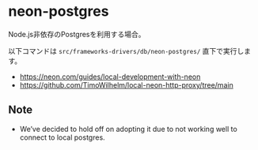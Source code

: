 # neon-postgres

Node.js非依存のPostgresを利用する場合。

以下コマンドは `src/frameworks-drivers/db/neon-postgres/` 直下で実行します。

- https://neon.com/guides/local-development-with-neon
- https://github.com/TimoWilhelm/local-neon-http-proxy/tree/main

## Note
- We’ve decided to hold off on adopting it due to not working well to connect to local postgres.